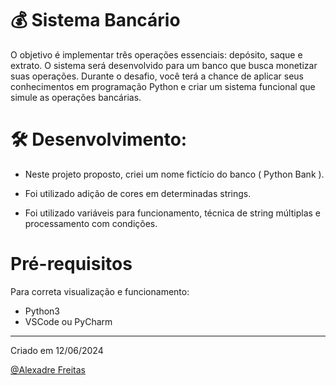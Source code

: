 # 💰 Sistema Bancário

O objetivo é implementar três operações essenciais: depósito, saque e extrato. O sistema será desenvolvido para um banco que busca monetizar suas operações. Durante o desafio, você terá a chance de aplicar seus conhecimentos em programação Python e criar um sistema funcional que simule as operações bancárias.

# 🛠 Desenvolvimento:

* Neste projeto proposto, criei um nome fictício do banco ( Python Bank ).

* Foi utilizado adição de cores em determinadas strings.

* Foi utilizado variáveis para funcionamento, técnica de string múltiplas e processamento com condições. 

# Pré-requisitos

Para correta visualização e funcionamento:
* Python3
* VSCode ou PyCharm 

___

Criado em 12/06/2024 

[@Alexadre Freitas](https://www.instagram.com/alexandrefreitasbrasil/)
